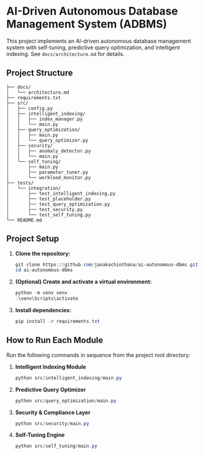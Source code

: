 # AI-Driven Autonomous Database Management System (ADBMS)

This project implements an AI-driven autonomous database management system with self-tuning, predictive query optimization, and intelligent indexing. See `docs/architecture.md` for details.

## Project Structure

```
├── docs/
│   └── architecture.md
├── requirements.txt
├── src/
│   ├── config.py
│   ├── intelligent_indexing/
│   │   ├── index_manager.py
│   │   └── main.py
│   ├── query_optimization/
│   │   ├── main.py
│   │   └── query_optimizer.py
│   ├── security/
│   │   ├── anomaly_detector.py
│   │   └── main.py
│   └── self_tuning/
│       ├── main.py
│       ├── parameter_tuner.py
│       └── workload_monitor.py
├── tests/
│   └── integration/
│       ├── test_intelligent_indexing.py
│       ├── test_placeholder.py
│       ├── test_query_optimization.py
│       ├── test_security.py
│       └── test_self_tuning.py
└── README.md
```

## Project Setup

1. **Clone the repository:**
   ```powershell
   git clone https://github.com/janakachinthana/ai-autonomous-dbms.git
   cd ai-autonomous-dbms
   ```
2. **(Optional) Create and activate a virtual environment:**
   ```powershell
   python -m venv venv
   .\venv\Scripts\activate
   ```
3. **Install dependencies:**
   ```powershell
   pip install -r requirements.txt
   ```

## How to Run Each Module

Run the following commands in sequence from the project root directory:

1. **Intelligent Indexing Module**
   ```powershell
   python src/intelligent_indexing/main.py
   ```
2. **Predictive Query Optimizer**
   ```powershell
   python src/query_optimization/main.py
   ```
3. **Security & Compliance Layer**
   ```powershell
   python src/security/main.py
   ```
4. **Self-Tuning Engine**
   ```powershell
   python src/self_tuning/main.py
   ```
